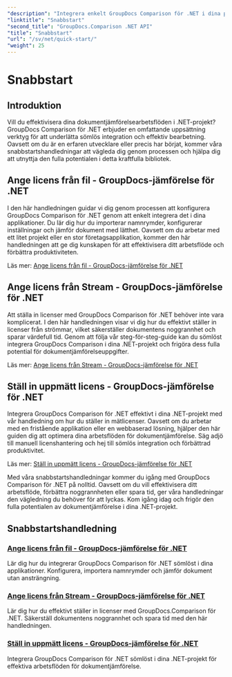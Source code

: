 ```yaml
---
"description": "Integrera enkelt GroupDocs Comparison för .NET i dina projekt. Lär dig effektiva licensinställningsmetoder för korrekta dokumentjämförelsearbetsflöden."
"linktitle": "Snabbstart"
"second_title": "GroupDocs.Comparison .NET API"
"title": "Snabbstart"
"url": "/sv/net/quick-start/"
"weight": 25
---
```


# Snabbstart


## Introduktion

Vill du effektivisera dina dokumentjämförelsearbetsflöden i .NET-projekt? GroupDocs Comparison för .NET erbjuder en omfattande uppsättning verktyg för att underlätta sömlös integration och effektiv bearbetning. Oavsett om du är en erfaren utvecklare eller precis har börjat, kommer våra snabbstartshandledningar att vägleda dig genom processen och hjälpa dig att utnyttja den fulla potentialen i detta kraftfulla bibliotek.

## Ange licens från fil - GroupDocs-jämförelse för .NET

I den här handledningen guidar vi dig genom processen att konfigurera GroupDocs Comparison för .NET genom att enkelt integrera det i dina applikationer. Du lär dig hur du importerar namnrymder, konfigurerar inställningar och jämför dokument med lätthet. Oavsett om du arbetar med ett litet projekt eller en stor företagsapplikation, kommer den här handledningen att ge dig kunskapen för att effektivisera ditt arbetsflöde och förbättra produktiviteten.

Läs mer: [Ange licens från fil - GroupDocs-jämförelse för .NET](./set-license-from-file/)

## Ange licens från Stream - GroupDocs-jämförelse för .NET

Att ställa in licenser med GroupDocs Comparison för .NET behöver inte vara komplicerat. I den här handledningen visar vi dig hur du effektivt ställer in licenser från strömmar, vilket säkerställer dokumentens noggrannhet och sparar värdefull tid. Genom att följa vår steg-för-steg-guide kan du sömlöst integrera GroupDocs Comparison i dina .NET-projekt och frigöra dess fulla potential för dokumentjämförelseuppgifter.

Läs mer: [Ange licens från Stream - GroupDocs-jämförelse för .NET](./set-license-from-stream/)

## Ställ in uppmätt licens - GroupDocs-jämförelse för .NET

Integrera GroupDocs Comparison för .NET effektivt i dina .NET-projekt med vår handledning om hur du ställer in mätlicenser. Oavsett om du arbetar med en fristående applikation eller en webbaserad lösning, hjälper den här guiden dig att optimera dina arbetsflöden för dokumentjämförelse. Säg adjö till manuell licenshantering och hej till sömlös integration och förbättrad produktivitet.

Läs mer: [Ställ in uppmätt licens - GroupDocs-jämförelse för .NET](./set-metered-license/)

Med våra snabbstartshandledningar kommer du igång med GroupDocs Comparison för .NET på nolltid. Oavsett om du vill effektivisera ditt arbetsflöde, förbättra noggrannheten eller spara tid, ger våra handledningar den vägledning du behöver för att lyckas. Kom igång idag och frigör den fulla potentialen av dokumentjämförelse i dina .NET-projekt.
## Snabbstartshandledning
### [Ange licens från fil - GroupDocs-jämförelse för .NET](./set-license-from-file/)
Lär dig hur du integrerar GroupDocs Comparison för .NET sömlöst i dina applikationer. Konfigurera, importera namnrymder och jämför dokument utan ansträngning.
### [Ange licens från Stream - GroupDocs-jämförelse för .NET](./set-license-from-stream/)
Lär dig hur du effektivt ställer in licenser med GroupDocs.Comparison för .NET. Säkerställ dokumentens noggrannhet och spara tid med den här handledningen.
### [Ställ in uppmätt licens - GroupDocs-jämförelse för .NET](./set-metered-license/)
Integrera GroupDocs Comparison för .NET sömlöst i dina .NET-projekt för effektiva arbetsflöden för dokumentjämförelse.